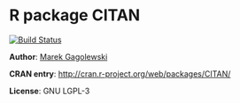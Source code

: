 R package CITAN
===============

[![Build Status](https://travis-ci.org/Rexamine/CITAN.svg?branch=master)](https://travis-ci.org/Rexamine/CITAN)

**Author**: [Marek Gagolewski](http://gagolewski.rexamine.com/)

**CRAN entry**: http://cran.r-project.org/web/packages/CITAN/

**License**: GNU LGPL-3
